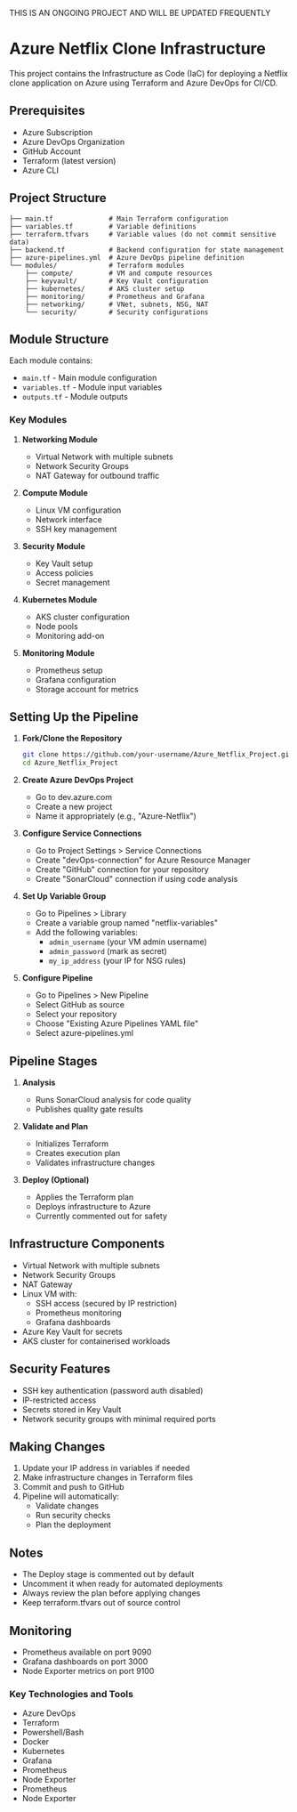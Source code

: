THIS IS AN ONGOING PROJECT AND WILL BE UPDATED FREQUENTLY

# Azure Netflix Clone Infrastructure

This project contains the Infrastructure as Code (IaC) for deploying a Netflix clone application on Azure using Terraform and Azure DevOps for CI/CD.

## Prerequisites

- Azure Subscription
- Azure DevOps Organization
- GitHub Account
- Terraform (latest version)
- Azure CLI

## Project Structure

```
├── main.tf              # Main Terraform configuration
├── variables.tf         # Variable definitions
├── terraform.tfvars     # Variable values (do not commit sensitive data)
├── backend.tf           # Backend configuration for state management
├── azure-pipelines.yml  # Azure DevOps pipeline definition
└── modules/             # Terraform modules
    ├── compute/         # VM and compute resources
    ├── keyvault/        # Key Vault configuration
    ├── kubernetes/      # AKS cluster setup
    ├── monitoring/      # Prometheus and Grafana
    ├── networking/      # VNet, subnets, NSG, NAT
    └── security/        # Security configurations
```

## Module Structure

Each module contains:
- `main.tf` - Main module configuration
- `variables.tf` - Module input variables
- `outputs.tf` - Module outputs

### Key Modules

1. **Networking Module**
   - Virtual Network with multiple subnets
   - Network Security Groups
   - NAT Gateway for outbound traffic

2. **Compute Module**
   - Linux VM configuration
   - Network interface
   - SSH key management

3. **Security Module**
   - Key Vault setup
   - Access policies
   - Secret management

4. **Kubernetes Module**
   - AKS cluster configuration
   - Node pools
   - Monitoring add-on

5. **Monitoring Module**
   - Prometheus setup
   - Grafana configuration
   - Storage account for metrics

## Setting Up the Pipeline

1. **Fork/Clone the Repository**
   ```bash
   git clone https://github.com/your-username/Azure_Netflix_Project.git
   cd Azure_Netflix_Project
   ```

2. **Create Azure DevOps Project**
   - Go to dev.azure.com
   - Create a new project
   - Name it appropriately (e.g., "Azure-Netflix")

3. **Configure Service Connections**
   - Go to Project Settings > Service Connections
   - Create "devOps-connection" for Azure Resource Manager
   - Create "GitHub" connection for your repository
   - Create "SonarCloud" connection if using code analysis

4. **Set Up Variable Group**
   - Go to Pipelines > Library
   - Create a variable group named "netflix-variables"
   - Add the following variables:
     - `admin_username` (your VM admin username)
     - `admin_password` (mark as secret)
     - `my_ip_address` (your IP for NSG rules)

5. **Configure Pipeline**
   - Go to Pipelines > New Pipeline
   - Select GitHub as source
   - Select your repository
   - Choose "Existing Azure Pipelines YAML file"
   - Select azure-pipelines.yml

## Pipeline Stages

1. **Analysis**
   - Runs SonarCloud analysis for code quality
   - Publishes quality gate results

2. **Validate and Plan**
   - Initializes Terraform
   - Creates execution plan
   - Validates infrastructure changes

3. **Deploy (Optional)**
   - Applies the Terraform plan
   - Deploys infrastructure to Azure
   - Currently commented out for safety

## Infrastructure Components

- Virtual Network with multiple subnets
- Network Security Groups
- NAT Gateway
- Linux VM with:
  - SSH access (secured by IP restriction)
  - Prometheus monitoring
  - Grafana dashboards
- Azure Key Vault for secrets
- AKS cluster for containerised workloads

## Security Features

- SSH key authentication (password auth disabled)
- IP-restricted access
- Secrets stored in Key Vault
- Network security groups with minimal required ports

## Making Changes

1. Update your IP address in variables if needed
2. Make infrastructure changes in Terraform files
3. Commit and push to GitHub
4. Pipeline will automatically:
   - Validate changes
   - Run security checks
   - Plan the deployment

## Notes

- The Deploy stage is commented out by default
- Uncomment it when ready for automated deployments
- Always review the plan before applying changes
- Keep terraform.tfvars out of source control

## Monitoring

- Prometheus available on port 9090
- Grafana dashboards on port 3000
- Node Exporter metrics on port 9100

### Key Technologies and Tools

- Azure DevOps
- Terraform
- Powershell/Bash
- Docker
- Kubernetes
- Grafana
- Prometheus
- Node Exporter
- Prometheus
- Node Exporter


